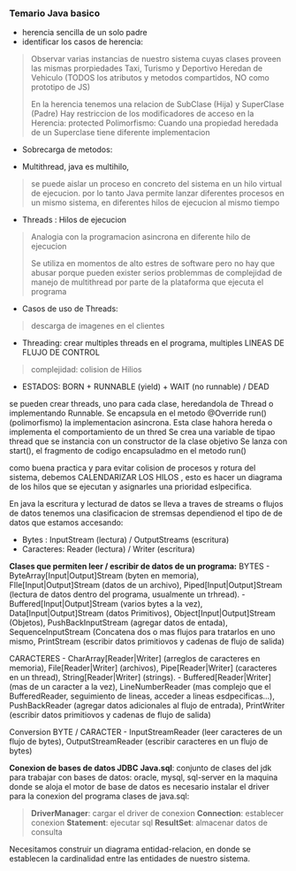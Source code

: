### Temario Java basico

 - herencia sencilla de un solo padre
 - identificar los casos de  herencia:
> Observar varias instancias de nuestro sistema cuyas clases proveen las mismas prorpiedades
> Taxi, Turismo y Deportivo Heredan de Vehiculo (TODOS los atributos y metodos compartidos, NO como prototipo de JS)
>
> En la herencia tenemos una relacion de SubClase (Hija) y SuperClase (Padre)
> Hay restriccion de los modificadores de acceso en la Herencia: protected
> Polimorfismo: Cuando una propiedad heredada de un Superclase tiene diferente implementacion

 - Sobrecarga de metodos:

 - Multithread, java es multihilo,
 > se puede aislar un proceso en concreto del sistema en un hilo virtual de ejecucion.
 > por lo tanto Java permite lanzar diferentes procesos en un mismo sistema, en diferentes hilos de ejecucion al mismo tiempo

 - Threads : Hilos de ejecucion
 > Analogia con la programacion asincrona en diferente hilo de ejecucion
 >
 > Se utiliza en momentos de alto estres de software
 > pero no hay que abusar porque pueden exister serios problemmas de complejidad de manejo de multithread por parte de la plataforma que ejecuta el programa

- Casos de uso de Threads:
 > descarga de imagenes en el clientes

- Threading: crear multiples threads en el programa, multiples LINEAS DE FLUJO DE CONTROL
 > complejidad: colision de Hilios

- ESTADOS: BORN + RUNNABLE (yield) + WAIT (no runnable) / DEAD

 se pueden crear threads, uno para cada clase, heredandola de Thread o implementando Runnable.
 Se encapsula en el metodo @Override run() (polimorfismo) la implementacion asincrona.
 Esta clase hahora hereda o implementa el comportamiento de un thred
 Se crea una variable de tipao thread que se instancia con un constructor de la clase objetivo
 Se lanza con start(), el fragmento de codigo encapsuladmo en el metodo run()

 como buena practica y para evitar colision de procesos y rotura del sistema, debemos CALENDARIZAR LOS HILOS , esto es hacer un diagrama de los hilos que se ejecutan y asignarles una prioridad eslpecifica.

 En java la escritura y lecturad de datos se lleva a traves de streams o flujos de datos
 tenemos una clasificacion de stremsas dependienod el tipo de de datos que estamos accesando:
 - Bytes : InputStream (lectura) / OutputStreams (escritura)
 - Caracteres: Reader (lectura) / Writer (escritura)

 **Clases que permiten leer / escribir de datos de un programa:**
 BYTES
      - ByteArray[Input|Output]Stream (byten en memoria), FIle[Input|Output]Stream (datos de un archivo), Piped[Input|Output]Stream (lectura de datos dentro del programa, usualmente un trhread).
      - Buffered[Input|Output]Stream (varios bytes a la vez), Data[Input|Output]Stream (datos Primitivos), Object[Input|Output]Stream (Objetos), PushBackInputStream (agregar datos de entada), SequenceInputStream (Concatena dos o mas flujos para tratarlos en uno mismo, PrintStream (escribir datos primitiovos y cadenas de flujo de salida)

 CARACTERES
      - CharArray[Reader|Writer] (arreglos de caracteres en memoria), File[Reader|Writer] (archivos), Pipe[Reader|Writer] (caracteres en un thread), String[Reader|Writer] (strings).
      - Buffered[Reader|Writer] (mas de un caracter a la vez), LineNumberReader (mas complejo que el BufferedReader, seguimiento de lineas, acceder a lineas esdpecificas...), PushBackReader (agregar datos adicionales al flujo de entrada), PrintWriter (escribir datos primitiovos y cadenas de flujo de salida)

 Conversion BYTE / CARACTER
      - InputStreamReader (leer caracteres de un flujo de bytes), OutputStreamReader (escribir caracteres en un flujo de bytes)


 **Conexion de bases de datos JDBC**
**Java.sql**: conjunto de clases del jdk para trabajar con bases de datos: oracle, mysql, sql-server
en la maquina donde se aloja el motor de base de datos es necesario instalar el driver para la conexion del programa
clases de java.sql:
  > **DriverManager**: cargar el driver de conexion
  > **Connection**: establecer conexion
  > **Statement**: ejecutar sql
  > **ResultSet**: almacenar datos de consulta

Necesitamos construir un diagrama entidad-relacion, en donde se establecen la cardinalidad entre las entidades de nuestro sistema.
